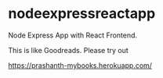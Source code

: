 # nodeexpressreactapp
Node Express App with React Frontend. 

This is like Goodreads. Please try out 

https://prashanth-mybooks.herokuapp.com/
